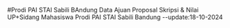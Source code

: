 #Prodi PAI STAI Sabili BAndung
Data Ajuan Proposal Skripsi & Nilai UP+Sidang Mahasiswa Prodi PAI STAI Sabili Bandung
--update:18-10-2024
